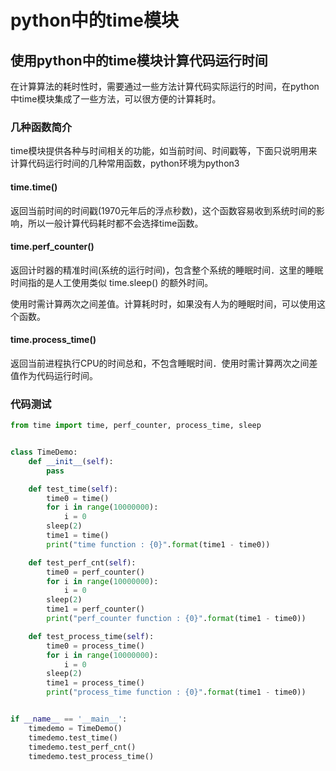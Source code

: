 # python中的time模块


<!--more-->

## 使用python中的time模块计算代码运行时间

在计算算法的耗时性时，需要通过一些方法计算代码实际运行的时间，在python中time模块集成了一些方法，可以很方便的计算耗时。

### 几种函数简介

time模块提供各种与时间相关的功能，如当前时间、时间戳等，下面只说明用来计算代码运行时间的几种常用函数，python环境为python3

#### time.time()

返回当前时间的时间戳(1970元年后的浮点秒数)，这个函数容易收到系统时间的影响，所以一般计算代码耗时都不会选择time函数。

#### time.perf_counter()

返回计时器的精准时间(系统的运行时间)，包含整个系统的睡眠时间．这里的睡眠时间指的是人工使用类似 time.sleep() 的额外时间。

使用时需计算两次之间差值。计算耗时时，如果没有人为的睡眠时间，可以使用这个函数。

#### time.process_time()

返回当前进程执行CPU的时间总和，不包含睡眠时间．使用时需计算两次之间差值作为代码运行时间。

### 代码测试

```python
from time import time, perf_counter, process_time, sleep


class TimeDemo:
    def __init__(self):
        pass

    def test_time(self):
        time0 = time()
        for i in range(10000000):
            i = 0
        sleep(2)
        time1 = time()
        print("time function : {0}".format(time1 - time0))

    def test_perf_cnt(self):
        time0 = perf_counter()
        for i in range(10000000):
            i = 0
        sleep(2)
        time1 = perf_counter()
        print("perf_counter function : {0}".format(time1 - time0))

    def test_process_time(self):
        time0 = process_time()
        for i in range(10000000):
            i = 0
        sleep(2)
        time1 = process_time()
        print("process_time function : {0}".format(time1 - time0))


if __name__ == '__main__':
    timedemo = TimeDemo()
    timedemo.test_time()
    timedemo.test_perf_cnt()
    timedemo.test_process_time()
```




